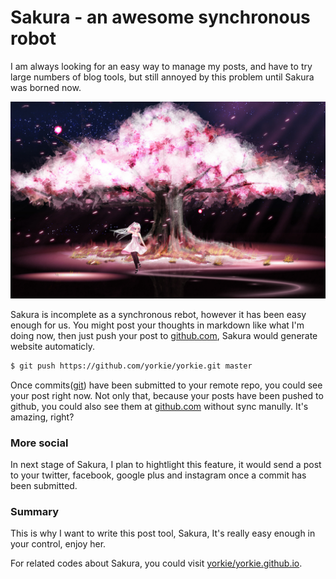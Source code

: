 
# Sakura - an awesome synchronous robot

I am always looking for an easy way to manage my posts, and have to try large numbers of blog tools, but still annoyed by this problem until Sakura was borned now.

![sakura](/styles/images/sakura-1.jpg)

Sakura is incomplete as a synchronous rebot, however it has been easy enough for us.
You might post your thoughts in markdown like what I'm doing now, then just push your post to [github.com](https://github.com), Sakura would generate website automaticly.

```bash
$ git push https://github.com/yorkie/yorkie.git master
```

Once commits([git](http://git-scm.com/)) have been submitted to your remote repo, you could see your post right now. Not only that, because your posts have been pushed to github, you could also see them at [github.com](https://github.com) without sync manully. It's amazing, right?

### More social

In next stage of Sakura, I plan to hightlight this feature, it would send a post to your twitter, facebook, google plus and instagram once a commit has been submitted.

### Summary

This is why I want to write this post tool, Sakura, It's really easy enough in your control, enjoy her.

For related codes about Sakura, you could visit [yorkie/yorkie.github.io](https://github.com/yorkie/yorkie.github.io).